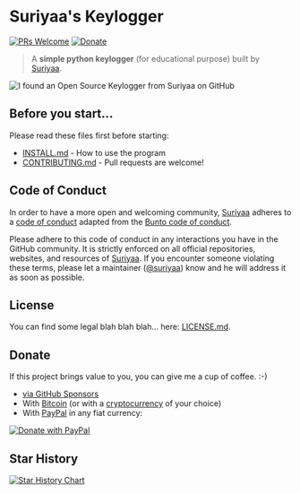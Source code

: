 # Suriyaa's Keylogger 
[![PRs Welcome](https://img.shields.io/badge/PRs-welcome-brightgreen.svg?style=flat-square)](http://makeapullrequest.com) [![Donate](https://img.shields.io/badge/Donate-PayPal-green.svg?style=flat-square)](https://www.paypal.com/cgi-bin/webscr?cmd=_s-xclick&hosted_button_id=UZRFM579K6FL2&source=url)

> A **simple python keylogger** (for educational purpose) built by [Suriyaa](https://about.suriyaa.tk).

![I found an Open Source Keylogger from Suriyaa on GitHub](https://cloud.githubusercontent.com/assets/5073946/19219911/c95ca976-8e20-11e6-9250-e73cfb5c7c75.jpg)


## Before you start...
Please read these files first before starting:

* [INSTALL.md](INSTALL.md) - How to use the program
* [CONTRIBUTING.md](.github/CONTRIBUTING.md) - Pull requests are welcome!


## Code of Conduct
In order to have a more open and welcoming community, [Suriyaa](https://github.com/suriyaa) adheres to a [code of conduct](CONDUCT.md) adapted from the [Bunto code of conduct](https://github.com/bunto/bunto/blob/master/CONDUCT.markdown).

Please adhere to this code of conduct in any interactions you have in the GitHub community. It is strictly enforced on all official repositories, websites, and resources of [Suriyaa](https://github.com/suriyaa). If you encounter someone violating these terms, please let a maintainer ([@suriyaa](https://github.com/suriyaa)) know and he will address it as soon as possible.

## License
You can find some legal blah blah blah... here: [LICENSE.md](LICENSE.md).

## Donate
If this project brings value to you, you can give me a cup of coffee. :-)

- [via GitHub Sponsors](https://github.com/sponsors/suriyaa)
- With [Bitcoin](https://about.suriyaa.tk/bitcoin-signature.txt) (or with a [cryptocurrency](https://commerce.coinbase.com/checkout/29b88d93-5fc3-40f5-a11c-ab8def95e3dd) of your choice)
- With [PayPal](https://www.paypal.me/suriyaasundararuban) in any fiat currency:

[![Donate with PayPal](https://www.paypalobjects.com/en_US/i/btn/btn_donateCC_LG.gif)](https://www.paypal.com/cgi-bin/webscr?cmd=_s-xclick&hosted_button_id=UZRFM579K6FL2&source=url)

## Star History
[![Star History Chart](https://api.star-history.com/svg?repos=suriyaa/keylogger&type=Date)](https://star-history.com/#suriyaa/keylogger&Date)
